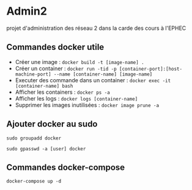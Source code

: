 # Admin2
projet d'administration des réseau 2 dans la carde des cours à l'EPHEC

## Commandes docker utile

 * Créer une image : `docker build -t [image-name] .`
 * Créer un container : `docker run -tid -p [container-port]:[host-machine-port] --name [container-name] [image-name]`
 * Executer des commande dans un container : `docker exec -it [container-name] bash`
 * Afficher les containers : `docker ps -a`
 * Afficher les logs : `docker logs [container-name]`
 * Supprimer les images inutilisées : `docker image prune -a`

## Ajouter docker au sudo
`sudo groupadd docker`

`sudo gpasswd -a [user] docker`

## Commandes docker-compose
`docker-compose up -d`
